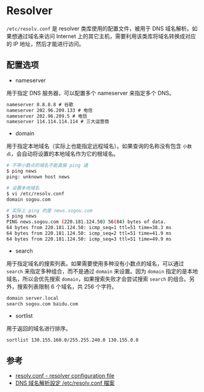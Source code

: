 # Resolver

`/etc/resolv.conf` 是 resolver 类库使用的配置文件，被用于 DNS 域名解析。如果想通过域名来访问 Internet 上的其它主机，需要利用该类库将域名转换成对应的 IP 地址，然后才能进行访问。

## 配置选项

* nameserver

用于指定 DNS 服务器，可以配置多个 nameserver 来指定多个 DNS。

```txt
nameserver 8.8.8.8 # 谷歌
nameserver 202.96.209.133 # 电信
nameserver 202.96.209.5 # 电信
nameserver 114.114.114.114 # 三大运营商
```

* domain

用于指定本地域名（实际上也能指定远程域名）。如果查询的名称没有包含 `小数点`，会自动将设置的本地域名作为它的根域名。

```sh
# 不带小数点的域名不能直接 ping 通
$ ping news
ping: unknown host news
```

```sh
# 设置本地域名
$ vi /etc/resolv.conf
domain sogou.com
```

```sh
# 实际上 ping 的是 news.sogou.com
$ ping news
PING news.sogou.com (220.181.124.50) 56(84) bytes of data.
64 bytes from 220.181.124.50: icmp_seq=1 ttl=51 time=38.3 ms
64 bytes from 220.181.124.50: icmp_seq=2 ttl=51 time=41.9 ms
64 bytes from 220.181.124.50: icmp_seq=3 ttl=51 time=49.9 ms
```

* search

用于指定域名的搜索列表。如果需要使用多种没有小数点的域名，可以通过 `search` 来指定多种组合，而不是通过 `domain` 来设置。因为 `domain` 指定的是本地域名，所以会优先搜索 `domain`，如果搜索失败才会尝试搜索 `search` 的组合。另外，搜索列表限制 6 个域名，共 256 个字符。

```txt
domain server.local
search sogou.com baidu.com
```

* sortlist

用于返回的域名进行排序。

```txt
sortlist 130.155.160.0/255.255.240.0 130.155.0.0
```

## 参考

* [resolv.conf - resolver configuration file](http://www.man7.org/linux/man-pages/man5/resolver.5.html)
* [DNS 域名解析設定 /etc/resolv.conf 檔案](http://blog.csdn.net/chenliujiang1989/article/details/8773466)